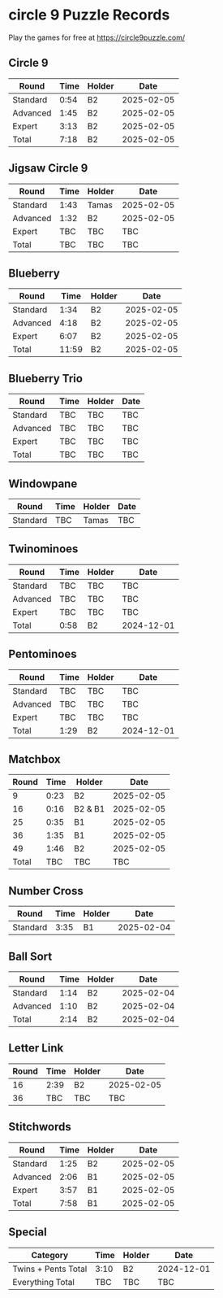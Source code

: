 # circle 9 Puzzle Records

Play the games for free at https://circle9puzzle.com/

## Circle 9 

| Round | Time | Holder | Date |
| ----- | ---- | ------ | ---- |
| Standard | 0:54 | B2 | 2025-02-05 |
| Advanced | 1:45 | B2 | 2025-02-05 |
| Expert | 3:13 | B2 | 2025-02-05 |
| Total | 7:18 | B2 | 2025-02-05 |

## Jigsaw Circle 9

| Round | Time | Holder | Date |
| ----- | ---- | ------ | ---- |
| Standard | 1:43 | Tamas | 2025-02-05 |
| Advanced | 1:32 | B2 | 2025-02-05 |
| Expert | TBC | TBC | TBC |
| Total | TBC | TBC | TBC |

## Blueberry

| Round | Time | Holder | Date |
| ----- | ---- | ------ | ---- |
| Standard | 1:34 | B2 | 2025-02-05 |
| Advanced | 4:18 | B2 | 2025-02-05 |
| Expert | 6:07 | B2 | 2025-02-05 |
| Total | 11:59 | B2 | 2025-02-05 |

## Blueberry Trio

| Round | Time | Holder | Date |
| ----- | ---- | ------ | ---- |
| Standard | TBC | TBC | TBC |
| Advanced | TBC | TBC | TBC |
| Expert | TBC | TBC | TBC |
| Total | TBC | TBC | TBC |

## Windowpane

| Round | Time | Holder | Date |
| ----- | ---- | ------ | ---- |
| Standard | TBC | Tamas | TBC |

## Twinominoes

| Round | Time | Holder | Date |
| ----- | ---- | ------ | ---- |
| Standard | TBC | TBC | TBC |
| Advanced | TBC | TBC | TBC |
| Expert | TBC | TBC | TBC |
| Total | 0:58 | B2 | 2024-12-01 |

## Pentominoes

| Round | Time | Holder | Date |
| ----- | ---- | ------ | ---- |
| Standard | TBC | TBC | TBC |
| Advanced | TBC | TBC | TBC |
| Expert | TBC | TBC | TBC |
| Total | 1:29 | B2 | 2024-12-01 |

## Matchbox

| Round | Time | Holder | Date |
| ----- | ---- | ------ | ---- |
| 9 | 0:23 | B2 | 2025-02-05 |
| 16 | 0:16 | B2 & B1 | 2025-02-05 |
| 25 | 0:35 | B1 | 2025-02-05 |
| 36 | 1:35 | B1 | 2025-02-05 |
| 49 | 1:46 | B2 | 2025-02-05 |
| Total | TBC | TBC | TBC |

## Number Cross

| Round | Time | Holder | Date |
| ----- | ---- | ------ | ---- |
| Standard | 3:35 | B1 | 2025-02-04 |

## Ball Sort

| Round | Time | Holder | Date |
| ----- | ---- | ------ | ---- |
| Standard | 1:14 | B2 | 2025-02-04 |
| Advanced | 1:10 | B2 | 2025-02-04 |
| Total | 2:14 | B2 | 2025-02-04 |

## Letter Link

| Round | Time | Holder | Date |
| ----- | ---- | ------ | ---- |
| 16 | 2:39 | B2 | 2025-02-05 |
| 36 | TBC | TBC | TBC |

## Stitchwords

| Round | Time | Holder | Date |
| ----- | ---- | ------ | ---- |
| Standard | 1:25 | B2 | 2025-02-05 |
| Advanced | 2:06 | B1 | 2025-02-05 |
| Expert | 3:57 | B1 | 2025-02-05 |
| Total | 7:58 | B1 | 2025-02-05 |

## Special

| Category | Time | Holder | Date |
| -------- | ---- | ------ | ---- |
| Twins + Pents Total | 3:10 | B2 | 2024-12-01 |
| Everything Total | TBC | TBC | TBC |
